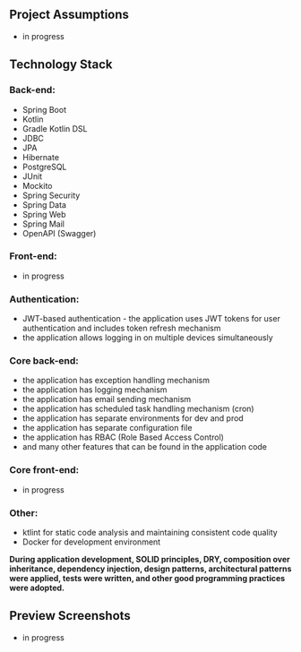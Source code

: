 ## Project Assumptions
- in progress

## Technology Stack

### Back-end:
- Spring Boot
- Kotlin
- Gradle Kotlin DSL
- JDBC
- JPA
- Hibernate
- PostgreSQL
- JUnit
- Mockito
- Spring Security
- Spring Data
- Spring Web
- Spring Mail
- OpenAPI (Swagger)

### Front-end:
- in progress

### Authentication:
- JWT-based authentication - the application uses JWT tokens for user authentication and includes token refresh mechanism
- the application allows logging in on multiple devices simultaneously

### Core back-end:
- the application has exception handling mechanism
- the application has logging mechanism
- the application has email sending mechanism
- the application has scheduled task handling mechanism (cron)
- the application has separate environments for dev and prod
- the application has separate configuration file
- the application has RBAC (Role Based Access Control)
- and many other features that can be found in the application code

### Core front-end:
- in progress

### Other:
- ktlint for static code analysis and maintaining consistent code quality
- Docker for development environment

**During application development, SOLID principles, DRY, composition over inheritance, dependency injection, design patterns, architectural patterns were applied, tests were written, and other good programming practices were adopted.**

## Preview Screenshots
- in progress
